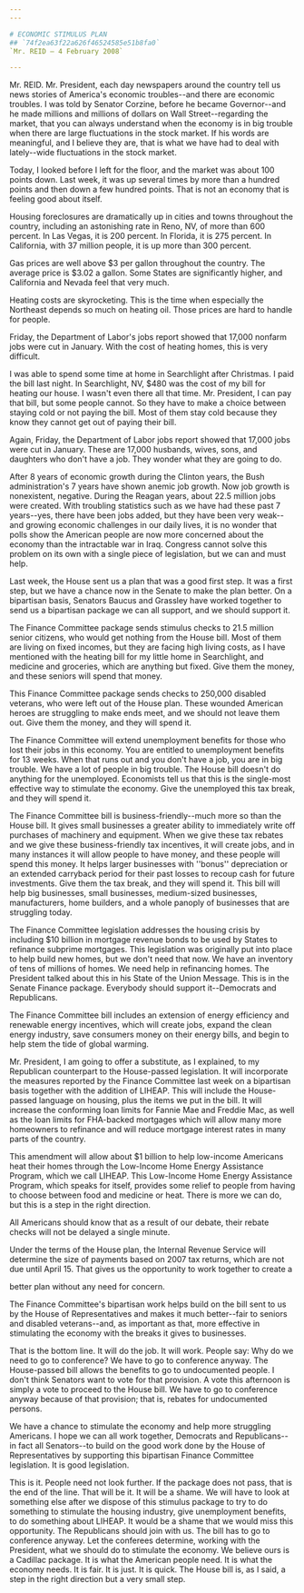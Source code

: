 ```yaml
---
---

# ECONOMIC STIMULUS PLAN
## `74f2ea63f22a626f46524585e51b8fa0`
`Mr. REID — 4 February 2008`

---
```



Mr. REID. Mr. President, each day newspapers around the country tell 
us news stories of America's economic troubles--and there are economic 
troubles. I was told by Senator Corzine, before he became Governor--and 
he made millions and millions of dollars on Wall Street--regarding the 
market, that you can always understand when the economy is in big 
trouble when there are large fluctuations in the stock market. If his 
words are meaningful, and I believe they are, that is what we have had 
to deal with lately--wide fluctuations in the stock market.

Today, I looked before I left for the floor, and the market was about 
100 points down. Last week, it was up several times by more than a 
hundred points and then down a few hundred points. That is not an 
economy that is feeling good about itself.

Housing foreclosures are dramatically up in cities and towns 
throughout the country, including an astonishing rate in Reno, NV, of 
more than 600 percent. In Las Vegas, it is 200 percent. In Florida, it 
is 275 percent. In California, with 37 million people, it is up more 
than 300 percent.

Gas prices are well above $3 per gallon throughout the country. The 
average price is $3.02 a gallon. Some States are significantly higher, 
and California and Nevada feel that very much.

Heating costs are skyrocketing. This is the time when especially the 
Northeast depends so much on heating oil. Those prices are hard to 
handle for people.

Friday, the Department of Labor's jobs report showed that 17,000 
nonfarm jobs were cut in January. With the cost of heating homes, this 
is very difficult.

I was able to spend some time at home in Searchlight after Christmas. 
I paid the bill last night. In Searchlight, NV, $480 was the cost of my 
bill for heating our house. I wasn't even there all that time. Mr. 
President, I can pay that bill, but some people cannot. So they have to 
make a choice between staying cold or not paying the bill. Most of them 
stay cold because they know they cannot get out of paying their bill.

Again, Friday, the Department of Labor jobs report showed that 17,000 
jobs were cut in January. These are 17,000 husbands, wives, sons, and 
daughters who don't have a job. They wonder what they are going to do.

After 8 years of economic growth during the Clinton years, the Bush 
administration's 7 years have shown anemic job growth. Now job growth 
is nonexistent, negative. During the Reagan years, about 22.5 million 
jobs were created. With troubling statistics such as we have had these 
past 7 years--yes, there have been jobs added, but they have been very 
weak--and growing economic challenges in our daily lives, it is no 
wonder that polls show the American people are now more concerned about 
the economy than the intractable war in Iraq. Congress cannot solve 
this problem on its own with a single piece of legislation, but we can 
and must help.

Last week, the House sent us a plan that was a good first step. It 
was a first step, but we have a chance now in the Senate to make the 
plan better. On a bipartisan basis, Senators Baucus and Grassley have 
worked together to send us a bipartisan package we can all support, and 
we should support it.

The Finance Committee package sends stimulus checks to 21.5 million 
senior citizens, who would get nothing from the House bill. Most of 
them are living on fixed incomes, but they are facing high living 
costs, as I have mentioned with the heating bill for my little home in 
Searchlight, and medicine and groceries, which are anything but fixed. 
Give them the money, and these seniors will spend that money.

This Finance Committee package sends checks to 250,000 disabled 
veterans, who were left out of the House plan. These wounded American 
heroes are struggling to make ends meet, and we should not leave them 
out. Give them the money, and they will spend it.

The Finance Committee will extend unemployment benefits for those who 
lost their jobs in this economy. You are entitled to unemployment 
benefits for 13 weeks. When that runs out and you don't have a job, you 
are in big trouble. We have a lot of people in big trouble. The House 
bill doesn't do anything for the unemployed. Economists tell us that 
this is the single-most effective way to stimulate the economy. Give 
the unemployed this tax break, and they will spend it.

The Finance Committee bill is business-friendly--much more so than 
the House bill. It gives small businesses a greater ability to 
immediately write off purchases of machinery and equipment. When we 
give these tax rebates and we give these business-friendly tax 
incentives, it will create jobs, and in many instances it will allow 
people to have money, and these people will spend this money. It helps 
larger businesses with ''bonus'' depreciation or an extended carryback 
period for their past losses to recoup cash for future investments. 
Give them the tax break, and they will spend it. This bill will help 
big businesses, small businesses, medium-sized businesses, 
manufacturers, home builders, and a whole panoply of businesses that 
are struggling today.

The Finance Committee legislation addresses the housing crisis by 
including $10 billion in mortgage revenue bonds to be used by States to 
refinance subprime mortgages. This legislation was originally put into 
place to help build new homes, but we don't need that now. We have an 
inventory of tens of millions of homes. We need help in refinancing 
homes. The President talked about this in his State of the Union 
Message. This is in the Senate Finance package. Everybody should 
support it--Democrats and Republicans.

The Finance Committee bill includes an extension of energy efficiency 
and renewable energy incentives, which will create jobs, expand the 
clean energy industry, save consumers money on their energy bills, and 
begin to help stem the tide of global warming.

Mr. President, I am going to offer a substitute, as I explained, to 
my Republican counterpart to the House-passed legislation. It will 
incorporate the measures reported by the Finance Committee last week on 
a bipartisan basis together with the addition of LIHEAP. This will 
include the House-passed language on housing, plus the items we put in 
the bill. It will increase the conforming loan limits for Fannie Mae 
and Freddie Mac, as well as the loan limits for FHA-backed mortgages 
which will allow many more homeowners to refinance and will reduce 
mortgage interest rates in many parts of the country.


This amendment will allow about $1 billion to help low-income 
Americans heat their homes through the Low-Income Home Energy 
Assistance Program, which we call LIHEAP. This Low-Income Home Energy 
Assistance Program, which speaks for itself, provides some relief to 
people from having to choose between food and medicine or heat. There 
is more we can do, but this is a step in the right direction.

All Americans should know that as a result of our debate, their 
rebate checks will not be delayed a single minute.

Under the terms of the House plan, the Internal Revenue Service will 
determine the size of payments based on 2007 tax returns, which are not 
due until April 15. That gives us the opportunity to work together to 
create a


better plan without any need for concern.

The Finance Committee's bipartisan work helps build on the bill sent 
to us by the House of Representatives and makes it much better--fair to 
seniors and disabled veterans--and, as important as that, more 
effective in stimulating the economy with the breaks it gives to 
businesses.

That is the bottom line. It will do the job. It will work. People 
say: Why do we need to go to conference? We have to go to conference 
anyway. The House-passed bill allows the benefits to go to undocumented 
people. I don't think Senators want to vote for that provision. A vote 
this afternoon is simply a vote to proceed to the House bill. We have 
to go to conference anyway because of that provision; that is, rebates 
for undocumented persons.

We have a chance to stimulate the economy and help more struggling 
Americans. I hope we can all work together, Democrats and Republicans--
in fact all Senators--to build on the good work done by the House of 
Representatives by supporting this bipartisan Finance Committee 
legislation. It is good legislation.

This is it. People need not look further. If the package does not 
pass, that is the end of the line. That will be it. It will be a shame. 
We will have to look at something else after we dispose of this 
stimulus package to try to do something to stimulate the housing 
industry, give unemployment benefits, to do something about LIHEAP. It 
would be a shame that we would miss this opportunity. The Republicans 
should join with us. The bill has to go to conference anyway. Let the 
conferees determine, working with the President, what we should do to 
stimulate the economy. We believe ours is a Cadillac package. It is 
what the American people need. It is what the economy needs. It is 
fair. It is just. It is quick. The House bill is, as I said, a step in 
the right direction but a very small step.

